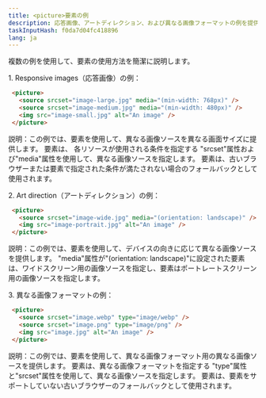 ```yaml
---
title: <picture>要素の例
description: 応答画像、アートディレクション、および異なる画像フォーマットの例を提供する<picture>要素の使用例
taskInputHash: f0da7d04fc418896
lang: ja
---
```

複数の例を使用して、<picture>要素の使用方法を簡潔に説明します。

1\. Responsive images（応答画像）の例：

```html
 <picture>
   <source srcset="image-large.jpg" media="(min-width: 768px)" />
   <source srcset="image-medium.jpg" media="(min-width: 480px)" />
   <img src="image-small.jpg" alt="An image" />
 </picture>
```

説明：この例では、<picture>要素を使用して、異なる画像ソースを異なる画面サイズに提供します。  <source>要素は、 各リソースが使用される条件を指定する "srcset"属性および"media"属性を使用して、異なる画像ソースを指定します。   <img>要素は、古いブラウザーまたは<source>要素で指定された条件が満たされない場合のフォールバックとして使用されます。 

2\. Art direction（アートディレクション）の例：

```html
 <picture>
   <source srcset="image-wide.jpg" media="(orientation: landscape)" />
   <img src="image-portrait.jpg" alt="An image" />
 </picture>
```

説明：この例では、<picture>要素を使用して、デバイスの向きに応じて異なる画像ソースを提供します。  "media"属性が"(orientation: landscape)"に設定された<source>要素は、ワイドスクリーン用の画像ソースを指定し、<img>要素はポートレートスクリーン用の画像ソースを指定します。

3\. 異なる画像フォーマットの例：

```html
 <picture>
   <source srcset="image.webp" type="image/webp" />
   <source srcset="image.png" type="image/png" />
   <img src="image.jpg" alt="An image" />
 </picture>
```

説明：この例では、<picture>要素を使用して、異なる画像フォーマット用の異なる画像ソースを提供します。  <source>要素は、異なる画像フォーマットを指定する "type"属性と"srcset"属性を使用して、異なる画像ソースを指定します。  <img>要素は、<picture>要素をサポートしていない古いブラウザーのフォールバックとして使用されます。
